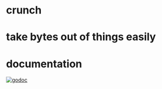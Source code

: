 # crunch

# take bytes out of things easily

# documentation
[![godoc](https://godoc.org/github.com/superwhiskers/crunch?status.svg)](https://godoc.org/github.com/superwhiskers/crunch)
